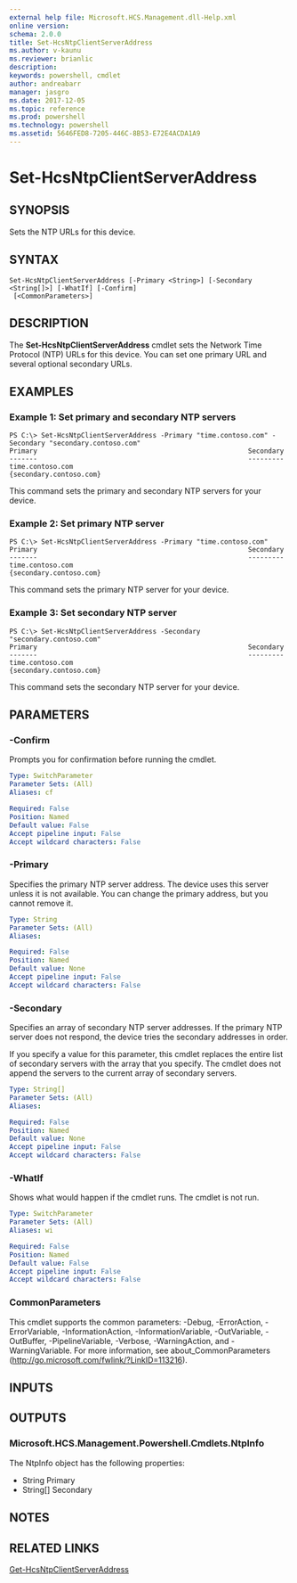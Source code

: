 ```yaml
---
external help file: Microsoft.HCS.Management.dll-Help.xml
online version: 
schema: 2.0.0
title: Set-HcsNtpClientServerAddress
ms.author: v-kaunu
ms.reviewer: brianlic
description: 
keywords: powershell, cmdlet
author: andreabarr
manager: jasgro
ms.date: 2017-12-05
ms.topic: reference
ms.prod: powershell
ms.technology: powershell
ms.assetid: 5646FED8-7205-446C-8B53-E72E4ACDA1A9
---
```


# Set-HcsNtpClientServerAddress

## SYNOPSIS
Sets the NTP URLs for this device.

## SYNTAX

```
Set-HcsNtpClientServerAddress [-Primary <String>] [-Secondary <String[]>] [-WhatIf] [-Confirm]
 [<CommonParameters>]
```

## DESCRIPTION
The **Set-HcsNtpClientServerAddress** cmdlet sets the Network Time Protocol (NTP) URLs for this device.
You can set one primary URL and several optional secondary URLs.

## EXAMPLES

### Example 1: Set primary and secondary NTP servers
```
PS C:\> Set-HcsNtpClientServerAddress -Primary "time.contoso.com" -Secondary "secondary.contoso.com"
Primary                                                     Secondary
-------                                                     ---------
time.contoso.com                                            {secondary.contoso.com}
```

This command sets the primary and secondary NTP servers for your device.

### Example 2: Set primary NTP server
```
PS C:\> Set-HcsNtpClientServerAddress -Primary "time.contoso.com"
Primary                                                     Secondary
-------                                                     ---------
time.contoso.com                                            {secondary.contoso.com}
```

This command sets the primary NTP server for your device.

### Example 3: Set secondary NTP server
```
PS C:\> Set-HcsNtpClientServerAddress -Secondary "secondary.contoso.com"
Primary                                                     Secondary
-------                                                     ---------
time.contoso.com                                            {secondary.contoso.com}
```

This command sets the secondary NTP server for your device.

## PARAMETERS

### -Confirm
Prompts you for confirmation before running the cmdlet.

```yaml
Type: SwitchParameter
Parameter Sets: (All)
Aliases: cf

Required: False
Position: Named
Default value: False
Accept pipeline input: False
Accept wildcard characters: False
```

### -Primary
Specifies the primary NTP server address.
The device uses this server unless it is not available.
You can change the primary address, but you cannot remove it.

```yaml
Type: String
Parameter Sets: (All)
Aliases: 

Required: False
Position: Named
Default value: None
Accept pipeline input: False
Accept wildcard characters: False
```

### -Secondary
Specifies an array of secondary NTP server addresses.
If the primary NTP server does not respond, the device tries the secondary addresses in order.

If you specify a value for this parameter, this cmdlet replaces the entire list of secondary servers with the array that you specify.
The cmdlet does not append the servers to the current array of secondary servers.

```yaml
Type: String[]
Parameter Sets: (All)
Aliases: 

Required: False
Position: Named
Default value: None
Accept pipeline input: False
Accept wildcard characters: False
```

### -WhatIf
Shows what would happen if the cmdlet runs.
The cmdlet is not run.

```yaml
Type: SwitchParameter
Parameter Sets: (All)
Aliases: wi

Required: False
Position: Named
Default value: False
Accept pipeline input: False
Accept wildcard characters: False
```

### CommonParameters
This cmdlet supports the common parameters: -Debug, -ErrorAction, -ErrorVariable, -InformationAction, -InformationVariable, -OutVariable, -OutBuffer, -PipelineVariable, -Verbose, -WarningAction, and -WarningVariable. For more information, see about_CommonParameters (http://go.microsoft.com/fwlink/?LinkID=113216).

## INPUTS

## OUTPUTS

### Microsoft.HCS.Management.Powershell.Cmdlets.NtpInfo
The NtpInfo object has the following properties:

- String Primary 
- String\[\] Secondary

## NOTES

## RELATED LINKS

[Get-HcsNtpClientServerAddress](./Get-HcsNtpClientServerAddress.md)

